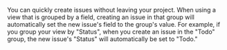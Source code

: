 You can quickly create issues without leaving your project. When using a view that is grouped by a field, creating an issue in that group will automatically set the new issue's field to the group's value. For example, if you group your view by "Status", when you create an issue in the "Todo" group, the new issue's "Status" will automatically be set to "Todo."
